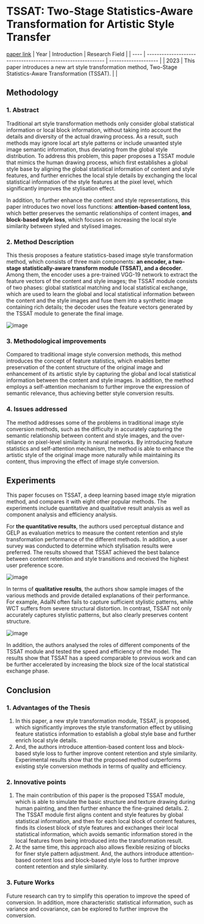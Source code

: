 # TSSAT: Two-Stage Statistics-Aware Transformation for Artistic Style Transfer
[paper link](https://arxiv.org/pdf/2309.06004) 
| Year | Introduction                                                         | Research Field                 |
| ---- | ------------------------------------------------------------ | -------------------- |
| 2023 | This paper introduces a new art style transformation method, Two-Stage Statistics-Aware Transformation (TSSAT).          |          |

## Methodology

### 1. Abstract
Traditional art style transformation methods only consider global statistical information or local block information, without taking into account the details and diversity of the actual drawing process. As a result, such methods may ignore local art style patterns or include unwanted style image semantic information, thus deviating from the global style distribution. To address this problem, this paper proposes a TSSAT module that mimics the human drawing process, which first establishes a global style base by aligning the global statistical information of content and style features, and further enriches the local style details by exchanging the local statistical information of the style features at the pixel level, which significantly improves the stylisation effect. 

In addition, to further enhance the content and style representations, this paper introduces two novel loss functions: **attention-based content loss**, which better preserves the semantic relationships of content images, **and block-based style loss**, which focuses on increasing the local style similarity between styled and stylised images.

### 2. Method Description 
This thesis proposes a feature statistics-based image style transformation method, which consists of three main components: **an encoder, a two-stage statistically-aware transform module (TSSAT), and a decoder**. Among them, the encoder uses a pre-trained VGG-19 network to extract the feature vectors of the content and style images; the TSSAT module consists of two phases: global statistical matching and local statistical exchange, which are used to learn the global and local statistical information between the content and the style images and fuse them into a synthetic image containing rich details; the decoder uses the feature vectors generated by the TSSAT module to generate the final image.

![image](https://github.com/user-attachments/assets/3bcb8e51-ade6-4c32-8813-817f29356fc1)

### 3. Methodological improvements
Compared to traditional image style conversion methods, this method introduces the concept of feature statistics, which enables better preservation of the content structure of the original image and enhancement of its artistic style by capturing the global and local statistical information between the content and style images. In addition, the method employs a self-attention mechanism to further improve the expression of semantic relevance, thus achieving better style conversion results.

### 4. Issues addressed 
The method addresses some of the problems in traditional image style conversion methods, such as the difficulty in accurately capturing the semantic relationship between content and style images, and the over-reliance on pixel-level similarity in neural networks. By introducing feature statistics and self-attention mechanism, the method is able to enhance the artistic style of the original image more naturally while maintaining its content, thus improving the effect of image style conversion.

## Experiments
This paper focuses on TSSAT, a deep learning based image style migration method, and compares it with eight other popular methods. The experiments include quantitative and qualitative result analysis as well as component analysis and efficiency analysis.

For **the quantitative results**, the authors used perceptual distance and GELP as evaluation metrics to measure the content retention and style transformation performance of the different methods. In addition, a user survey was conducted to determine which stylisation results were preferred. The results showed that TSSAT achieved the best balance between content retention and style transitions and received the highest user preference score.

![image](https://github.com/user-attachments/assets/1dfab8a0-db90-406b-889c-5be4a8b29515)

In terms of **qualitative results**, the authors show sample images of the various methods and provide detailed explanations of their performance. For example, AdaIN often fails to capture sufficient stylistic patterns, while WCT suffers from severe structural distortion. In contrast, TSSAT not only accurately captures stylistic patterns, but also clearly preserves content structure.

![image](https://github.com/user-attachments/assets/b3be9121-b62c-4fcc-b0b6-0ceb6c373a5c)

In addition, the authors analysed the roles of different components of the TSSAT module and tested the speed and efficiency of the model. The results show that TSSAT has a speed comparable to previous work and can be further accelerated by increasing the block size of the local statistical exchange phase.  

## Conclusion

### 1. Advantages of the Thesis
  1. In this paper, a new style transformation module, TSSAT, is proposed, which significantly improves the style transformation effect by utilising feature statistics information to establish a global style base and further enrich local style details.
  2. And, the authors introduce attention-based content loss and block-based style loss to further improve content retention and style similarity. Experimental results show that the proposed method outperforms existing style conversion methods in terms of quality and efficiency.

### 2. Innovative points
  1. The main contribution of this paper is the proposed TSSAT module, which is able to simulate the basic structure and texture drawing during human painting, and then further enhance the fine-grained details.     2. The TSSAT module first aligns content and style features by global statistical information, and then for each local block of content features, finds its closest block of style features and exchanges their local statistical information, which avoids semantic information stored in the local features from being introduced into the transformation result.
  3. At the same time, this approach also allows flexible resizing of blocks for finer style pattern adjustment. And, the authors introduce attention-based content loss and block-based style loss to further improve content retention and style similarity.

### 3. Future Works
Future research can try to simplify this operation to improve the speed of conversion. In addition, more characteristic statistical information, such as variance and covariance, can be explored to further improve the conversion.  
